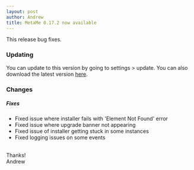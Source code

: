 ```yaml
---
layout: post
author: Andrew
title: MetaMe 0.17.2 now available
---
```


This release bug fixes.

### Updating

You can update to this version by going to settings > update.  You can also download the latest version [here](/download.html).

### Changes

##### Fixes
- Fixed issue where installer fails with 'Element Not Found' error
- Fixed issue where upgrade banner not appearing
- Fixed issue of installer getting stuck in some instances
- Fixed logging issues on some events

<br/>
Thanks!
<br/>
Andrew